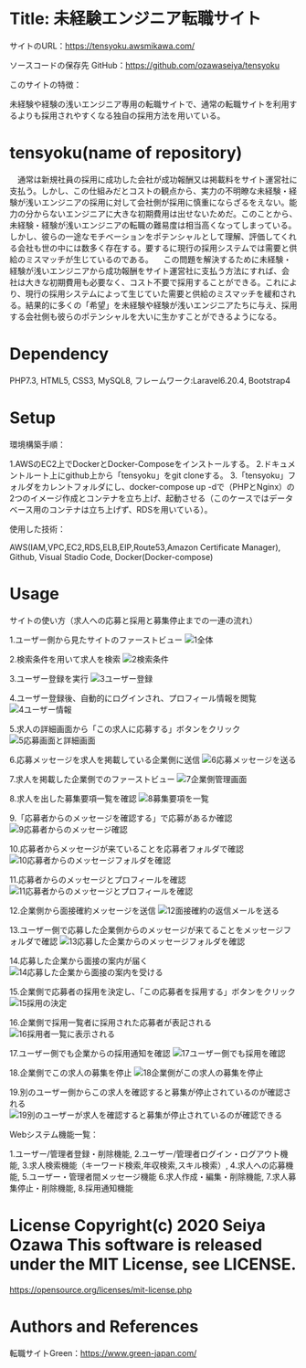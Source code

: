 # Title: 未経験エンジニア転職サイト

サイトのURL：https://tensyoku.awsmikawa.com/ 

ソースコードの保存先 GitHub：https://github.com/ozawaseiya/tensyoku

このサイトの特徴：

未経験や経験の浅いエンジニア専用の転職サイトで、通常の転職サイトを利用するよりも採用されやすくなる独自の採用方法を用いている。

# tensyoku(name of repository)

　通常は新規社員の採用に成功した会社が成功報酬又は掲載料をサイト運営社に支払う。しかし、この仕組みだとコストの観点から、実力の不明瞭な未経験・経験が浅いエンジニアの採用に対して会社側が採用に慎重にならざるをえない。能力の分からないエンジニアに大きな初期費用は出せないためだ。このことから、未経験・経験が浅いエンジニアの転職の難易度は相当高くなってしまっている。しかし、彼らの一途なモチベーションをポテンシャルとして理解、評価してくれる会社も世の中には数多く存在する。要するに現行の採用システムでは需要と供給のミスマッチが生じているのである。
　この問題を解決するために未経験・経験が浅いエンジニアから成功報酬をサイト運営社に支払う方法にすれば、会社は大きな初期費用も必要なく、コスト不要で採用することができる。これにより、現行の採用システムによって生じていた需要と供給のミスマッチを緩和される。結果的に多くの「希望」を未経験や経験が浅いエンジニアたちに与え、採用する会社側も彼らのポテンシャルを大いに生かすことができるようになる。

# Dependency

PHP7.3, HTML5, CSS3, MySQL8, フレームワーク:Laravel6.20.4, Bootstrap4

# Setup

環境構築手順：

1.AWSのEC2上でDockerとDocker-Composeをインストールする。
2.ドキュメントルート上にgithub上から「tensyoku」をgit cloneする。
3.「tensyoku」フォルダをカレントフォルダにし、docker-compose up -dで（PHPとNginx）の2つのイメージ作成とコンテナを立ち上げ、起動させる（このケースではデータベース用のコンテナは立ち上げず、RDSを用いている）。

使用した技術：

AWS(IAM,VPC,EC2,RDS,ELB,EIP,Route53,Amazon Certificate Manager), Github, Visual Stadio Code, Docker(Docker-compose)

# Usage


サイトの使い方（求人への応募と採用と募集停止までの一連の流れ）

1.ユーザー側から見たサイトのファーストビュー
![1全体](https://user-images.githubusercontent.com/32008816/101148289-cb452a00-3660-11eb-9f0e-7e549075ff0b.png)

2.検索条件を用いて求人を検索
![2検索条件](https://user-images.githubusercontent.com/32008816/101148355-de57fa00-3660-11eb-802f-8c45bb502f9c.png)

3.ユーザー登録を実行
![3ユーザー登録](https://user-images.githubusercontent.com/32008816/101148402-ea43bc00-3660-11eb-891f-44dc6c63f075.png)

4.ユーザー登録後、自動的にログインされ、プロフィール情報を閲覧
![4ユーザー情報](https://user-images.githubusercontent.com/32008816/101148433-f4fe5100-3660-11eb-99c0-09ec4e2e5af4.png)

5.求人の詳細画面から「この求人に応募する」ボタンをクリック
![5応募画面と詳細画面](https://user-images.githubusercontent.com/32008816/101148478-0182a980-3661-11eb-8493-5a65d5cec603.png)

6.応募メッセージを求人を掲載している企業側に送信
![6応募メッセージを送る](https://user-images.githubusercontent.com/32008816/101148517-0d6e6b80-3661-11eb-8351-d4e211d04fa8.png)

7.求人を掲載した企業側でのファーストビュー
![7企業側管理画面](https://user-images.githubusercontent.com/32008816/101148534-152e1000-3661-11eb-8998-e8bd0e33475b.png)

8.求人を出した募集要項一覧を確認
![8募集要項を一覧](https://user-images.githubusercontent.com/32008816/101148564-2119d200-3661-11eb-93c7-29a4670b999f.png)

9.「応募者からのメッセージを確認する」で応募があるか確認
![9応募者からのメッセージ確認](https://user-images.githubusercontent.com/32008816/101148582-29720d00-3661-11eb-878f-13b08439d217.png)

10.応募者からメッセージが来ていることを応募者フォルダで確認
![10応募者からのメッセージフォルダを確認](https://user-images.githubusercontent.com/32008816/101148634-368efc00-3661-11eb-9fb1-4b14728295cd.png)

11.応募者からのメッセージとプロフィールを確認
![11応募者からのメッセージとプロフィールを確認](https://user-images.githubusercontent.com/32008816/101148659-427abe00-3661-11eb-90a9-8a1885db3a7b.png)

12.企業側から面接確約メッセージを送信
![12面接確約の返信メールを送る](https://user-images.githubusercontent.com/32008816/101148686-4c042600-3661-11eb-8c26-0d1eb9f5ab7d.png)

13.ユーザー側で応募した企業側からのメッセージが来てることをメッセージフォルダで確認
![13応募した企業からのメッセージフォルダを確認](https://user-images.githubusercontent.com/32008816/101148716-54f4f780-3661-11eb-9e82-1082daa9ba44.png)

14.応募した企業から面接の案内が届く
![14応募した企業から面接の案内を受ける](https://user-images.githubusercontent.com/32008816/101148743-5d4d3280-3661-11eb-8852-58b4e032be41.png)

15.企業側で応募者の採用を決定し、「この応募者を採用する」ボタンをクリック
![15採用の決定](https://user-images.githubusercontent.com/32008816/101148782-663e0400-3661-11eb-804e-945e5f7157ab.png)

16.企業側で採用一覧者に採用された応募者が表記される
![16採用者一覧に表示される](https://user-images.githubusercontent.com/32008816/101148823-70f89900-3661-11eb-8176-ecf565a734c7.png)

17.ユーザー側でも企業からの採用通知を確認
![17ユーザー側でも採用を確認](https://user-images.githubusercontent.com/32008816/101148863-7ce45b00-3661-11eb-8eb1-1b31f65e699e.png)

18.企業側でこの求人の募集を停止
![18企業側がこの求人の募集を停止](https://user-images.githubusercontent.com/32008816/101148885-866dc300-3661-11eb-9ea2-973f22457f3f.png)

19.別のユーザー側からこの求人を確認すると募集が停止されているのが確認される
![19別のユーザーが求人を確認すると募集が停止されているのが確認できる](https://user-images.githubusercontent.com/32008816/101148915-8e2d6780-3661-11eb-8d88-fc6aca348bee.png)


Webシステム機能一覧：

1.ユーザー/管理者登録・削除機能, 2.ユーザー/管理者ログイン・ログアウト機能, 3.求人検索機能（キーワード検索,年収検索,スキル検索）, 4.求人への応募機能, 5.ユーザー・管理者間メッセージ機能 6.求人作成・編集・削除機能, 7.求人募集停止・削除機能, 8.採用通知機能

# License Copyright(c) 2020 Seiya Ozawa This software is released under the MIT License, see LICENSE.
 https://opensource.org/licenses/mit-license.php

# Authors and References
転職サイトGreen：https://www.green-japan.com/
